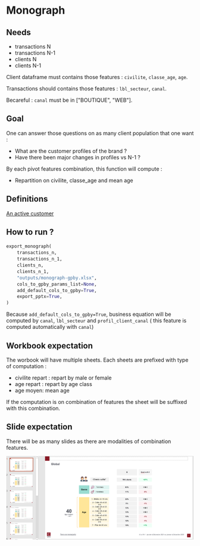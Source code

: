 # Monograph

## Needs

- transactions N
- transactions N-1
- clients N
- clients N-1

Client dataframe must contains those features : `civilite`, `classe_age`, `age`.

Transactions should contains those features : `lbl_secteur`, `canal`.

Becareful : `canal`  must be in ["BOUTIQUE", "WEB"].

## Goal

One can answer those questions on as many client population that one want :

* What are the customer profiles of the brand ?
* Have there been major changes in profiles vs N-1 ?

By each pivot features combination, this function will compute :
- Repartition on civilite, classe_age and mean age

## Definitions

[An active customer](./business-equation.md)

## How to run ?

```python
export_monograph(
    transactions_n,
    transactions_n_1,
    clients_n,
    clients_n_1,
    "outputs/monograph-gpby.xlsx",
    cols_to_gpby_params_list=None,
    add_default_cols_to_gpby=True,
    export_pptx=True,
)
```

Because `add_default_cols_to_gpby=True`, business equation will be computed by `canal`, `lbl_secteur` and `profil_client_canal` ( this feature is computed automatically with `canal`)

## Workbook expectation

The worbook will have multiple sheets. Each sheets are prefixed with type of computation :
- civilite repart : repart by male or female
- age repart : repart by age class
- age moyen: mean age

If the computation is on combination of features the sheet will be suffixed with this combination.

## Slide expectation

There will be as many slides as there are modalities of combination features.

![Age impact](../images/monograph-pptx.PNG)
